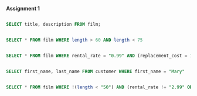 **Assignment 1**

```SQL

SELECT title, description FROM film;

```

```SQL

SELECT * FROM film WHERE length > 60 AND length < 75

```

```SQL

SELECT * FROM film WHERE rental_rate = "0.99" AND (replacement_cost = 12.99 OR replacement_cost = 28.99);

```


```SQL

SELECT first_name, last_name FROM customer WHERE first_name = "Mary"
```

```SQL

SELECT * FROM film WHERE !(length < "50") AND (rental_rate != "2.99" OR rental_rate != "50"
```

